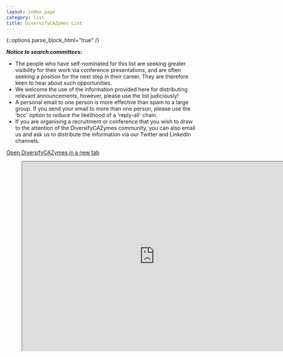 ```yaml
---
layout: index_page
category: list
title: DiversifyCAZymes List
---
```


{::options parse_block_html="true" /}

_**Notice to search committees:**_
* The people who have self-nominated for this list are seeking greater visibility for their work via conference presentations, and are often seeking a position for the next step in their career. They are therefore keen to hear about such opportunities.
* We welcome the use of the information provided here for distributing relevant announcements, however, please use the list judiciously!
* A personal email to one person is more effective than spam to a large group. If you send your email to more than one person, please use the 'bcc' option to reduce the likelihood of a 'reply-all' chain.
* If you are organising a recruitment or conference that you wish to draw to the attention of the DiversifyCAZymes community, you can also email us and ask us to distribute the information via our Twitter and LinkedIn channels.

[Open DiversifyCAZymes in a new tab](https://docs.google.com/spreadsheets/d/1_2V-mDrJKu49t25umY0FpcYt3noKJ_cd6OuVk4TYx1Y/edit?usp=sharing)

<figure class="video_container">
<iframe src="https://docs.google.com/spreadsheets/d/e/2PACX-1vQHtJ9F0Hjv8jpgzQ2trhiKzHWOwaSlE_3H6pzvM799NX6x-42uFamn0rIC_7RXorMfWivv9zrCF6Tp/pubhtml?widget=true&amp;headers=false" width="700" height="500" scroll="true"></iframe>
</figure>
